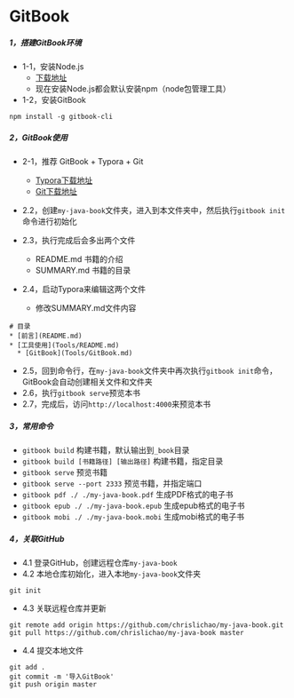 # GitBook

##### 1，搭建GitBook环境
- 1-1，安装Node.js
  - [下载地址](https://nodejs.org/en/download/)
  - 现在安装Node.js都会默认安装npm（node包管理工具）
- 1-2，安装GitBook

```
npm install -g gitbook-cli
```

##### 2，GitBook使用
- 2-1，推荐 GitBook + Typora + Git
  - [Typora下载地址](https://typora.io/)
  - [Git下载地址](https://git-scm.com/downloads)
- 2.2，创建`my-java-book`文件夹，进入到本文件夹中，然后执行```gitbook init```命令进行初始化

- 2.3，执行完成后会多出两个文件
  - README.md  书籍的介绍
  - SUMMARY.md  书籍的目录
- 2.4，启动Typora来编辑这两个文件
  - 修改SUMMARY.md文件内容

```
# 目录
* [前言](README.md)
* [工具使用](Tools/README.md)
  * [GitBook](Tools/GitBook.md)
```

- 2.5，回到命令行，在`my-java-book`文件夹中再次执行`gitbook init`命令，GitBook会自动创建相关文件和文件夹
- 2.6，执行`gitbook serve`预览本书
- 2.7，完成后，访问`http://localhost:4000`来预览本书

##### 3，常用命令
- `gitbook build` 构建书籍，默认输出到`_book`目录
- `gitbook build [书籍路径] [输出路径]` 构建书籍，指定目录
- `gitbook serve` 预览书籍
- `gitbook serve --port 2333` 预览书籍，并指定端口
- `gitbook pdf ./ ./my-java-book.pdf` 生成PDF格式的电子书
- `gitbook epub ./ ./my-java-book.epub` 生成epub格式的电子书
- `gitbook mobi ./ ./my-java-book.mobi`  生成mobi格式的电子书

##### 4，关联GitHub
- 4.1 登录GitHub，创建远程仓库`my-java-book`
- 4.2 本地仓库初始化，进入本地`my-java-book`文件夹
```
git init
```
- 4.3 关联远程仓库并更新
```
git remote add origin https://github.com/chrislichao/my-java-book.git
git pull https://github.com/chrislichao/my-java-book master
```
- 4.4 提交本地文件
```
git add .
git commit -m '导入GitBook'
git push origin master
```